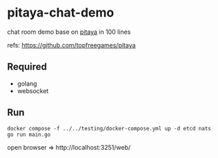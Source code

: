 # pitaya-chat-demo
chat room demo base on [pitaya](https://github.com/topfreegames/pitaya) in 100 lines

refs: https://github.com/topfreegames/pitaya

## Required
- golang
- websocket

## Run
```
docker compose -f ../../testing/docker-compose.yml up -d etcd nats
go run main.go
```

open browser => http://localhost:3251/web/

